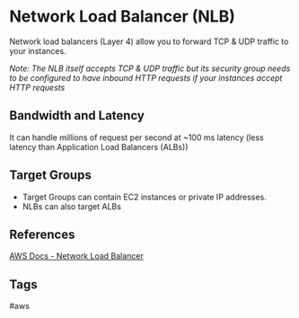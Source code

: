 # Network Load Balancer (NLB)

Network load balancers (Layer 4) allow you to forward TCP & UDP traffic to your instances.  

*Note: The NLB itself accepts TCP & UDP traffic but its security group needs to be configured to have inbound HTTP requests if your instances accept HTTP requests*  

## Bandwidth and Latency
It can handle millions of request per second at ~100 ms latency (less latency than Application Load Balancers (ALBs))

## Target Groups
* Target Groups can contain EC2 instances or private IP addresses.  
* NLBs can also target ALBs  

## References
[AWS Docs - Network Load Balancer](https://docs.aws.amazon.com/elasticloadbalancing/latest/network/introduction.html)

## Tags
#aws
